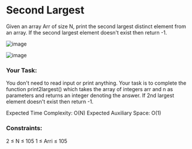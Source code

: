 # Second Largest 

Given an array Arr of size N, print the second largest distinct element from an array. If the second largest element doesn't exist then return -1.


![image](https://github.com/DeekshaMalviya/100-Days-of-Code/assets/132806772/cc519577-e864-4496-9a60-e5a1b8c45be8)


![image](https://github.com/DeekshaMalviya/100-Days-of-Code/assets/132806772/8271465d-bcd6-4bbf-9afe-67a38f396fff)

### Your Task:
You don't need to read input or print anything. Your task is to complete the function print2largest() which takes the array of integers arr and n as parameters and returns an integer denoting the answer. If 2nd largest element doesn't exist then return -1.

Expected Time Complexity: O(N)
Expected Auxiliary Space: O(1)

### Constraints:
2 ≤ N ≤ 105
1 ≤ Arri ≤ 105
